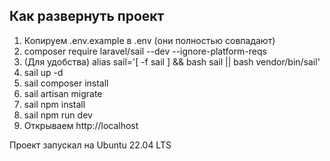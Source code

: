 ## Как развернуть проект

1) Копируем .env.example в .env (они полностью совпадают)
2) composer require laravel/sail --dev --ignore-platform-reqs
3) (Для удобства) alias sail='[ -f sail ] && bash sail || bash vendor/bin/sail'
4) sail up -d
5) sail composer install
6) sail artisan migrate
7) sail npm install
8) sail npm run dev
9) Открываем http://localhost

Проект запускал на Ubuntu 22.04 LTS
